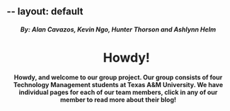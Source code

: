 --
layout: default
--
<html>
  <head>
<title align="center">Group 5 Project 2 for <span style="background-color: #914c53; color: #ffffff; padding: 0 3px;">TCMG 412</span></title>

<h5 align ="center">
  By: Alan Cavazos, Kevin Ngo, Hunter Thorson and Ashlynn Helm
</h5>

<h1 align = "center"><MARQUEE BEHAVIOR="ALTERNATE" WIDTH="150">Howdy!</marquee></h1>

<p align="center"><strong>Howdy, and welcome to our group project. Our group consists of four Technology Management students at Texas A&M University. We have individual pages for each of our team members, click in any of our member to read more about their blog!</strong></p>
